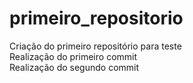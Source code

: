 # primeiro_repositorio
 Criação do primeiro repositório para teste
 <br>
Realização do primeiro commit
<br>
Realização do segundo commit